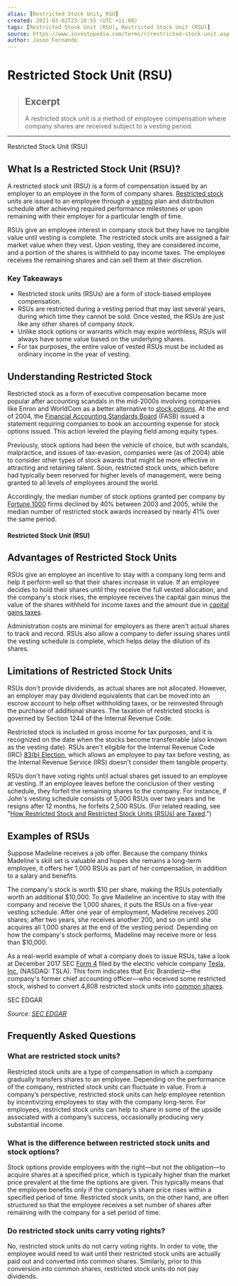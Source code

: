 ```yaml
---
alias: [Restricted Stock Unit, RSU]
created: 2021-03-02T23:18:55 (UTC +11:00)
tags: [Restricted Stock Unit (RSU), Restricted Stock Unit (RSU)]
source: https://www.investopedia.com/terms/r/restricted-stock-unit.asp
author: Jason Fernando
---
```


# Restricted Stock Unit (RSU)

> ## Excerpt
> A restricted stock unit is a method of employee compensation where company shares are received subject to a vesting period.

---

Restricted Stock Unit (RSU)
## What Is a Restricted Stock Unit (RSU)?

A restricted stock unit (RSU) is a form of compensation issued by an employer to an employee in the form of company shares. [Restricted stock](https://www.investopedia.com/terms/r/restrictedstock.asp) units are issued to an employee through a [vesting](https://www.investopedia.com/terms/v/vesting.asp) plan and distribution schedule after achieving required performance milestones or upon remaining with their employer for a particular length of time.

RSUs give an employee interest in company stock but they have no tangible value until vesting is complete. The restricted stock units are assigned a fair market value when they vest. Upon vesting, they are considered income, and a portion of the shares is withheld to pay income taxes. The employee receives the remaining shares and can sell them at their discretion.

### Key Takeaways

-   Restricted stock units (RSUs) are a form of stock-based employee compensation.
-   RSUs are restricted during a vesting period that may last several years, during which time they cannot be sold. Once vested, the RSUs are just like any other shares of company stock.
-   Unlike stock options or warrants which may expire worthless, RSUs will always have some value based on the underlying shares.
-   For tax purposes, the entire value of vested RSUs must be included as ordinary income in the year of vesting.

## Understanding Restricted Stock

Restricted stock as a form of executive compensation became more popular after accounting scandals in the mid-2000s involving companies like Enron and WorldCom as a better alternative to [stock options](https://www.investopedia.com/terms/e/eso.asp). At the end of 2004, the [Financial Accounting Standards Board](https://www.investopedia.com/terms/f/fasb.asp) (FASB) issued a statement requiring companies to book an accounting expense for stock options issued. This action leveled the playing field among equity types.

Previously, stock options had been the vehicle of choice, but with scandals, malpractice, and issues of tax-evasion, companies were (as of 2004) able to consider other types of stock awards that might be more effective in attracting and retaining talent. Soon, restricted stock units, which before had typically been reserved for higher levels of management, were being granted to all levels of employees around the world.

Accordingly, the median number of stock options granted per company by [Fortune 1000](https://www.investopedia.com/terms/f/fortune-1000.asp) firms declined by 40% between 2003 and 2005, while the median number of restricted stock awards increased by nearly 41% over the same period.

#### Restricted Stock Unit (RSU)

## Advantages of Restricted Stock Units

RSUs give an employee an incentive to stay with a company long term and help it perform well so that their shares increase in value. If an employee decides to hold their shares until they receive the full vested allocation, and the company's stock rises, the employee receives the capital gain minus the value of the shares withheld for income taxes and the amount due in [capital gains taxes](https://www.investopedia.com/terms/c/capital_gains_tax.asp).

Administration costs are minimal for employers as there aren't actual shares to track and record. RSUs also allow a company to defer issuing shares until the vesting schedule is complete, which helps delay the dilution of its shares.

## Limitations of Restricted Stock Units

RSUs don't provide dividends, as actual shares are not allocated. However, an employer may pay dividend equivalents that can be moved into an escrow account to help offset withholding taxes, or be reinvested through the purchase of additional shares. The taxation of restricted stocks is governed by Section 1244 of the Internal Revenue Code.

Restricted stock is included in gross income for tax purposes, and it is recognized on the date when the stocks become transferrable (also known as the vesting date). RSUs aren't eligible for the Internal Revenue Code (IRC) [83(b) Election](https://www.investopedia.com/terms/1/83b-election.asp), which allows an employee to pay tax before vesting, as the Internal Revenue Service (IRS) doesn't consider them tangible property.

RSUs don't have voting rights until actual shares get issued to an employee at vesting. If an employee leaves before the conclusion of their vesting schedule, they forfeit the remaining shares to the company. For instance, if John's vesting schedule consists of 5,000 RSUs over two years and he resigns after 12 months, he forfeits 2,500 RSUs. (For related reading, see "[How Restricted Stock and Restricted Stock Units (RSUs) are Taxed](https://www.investopedia.com/articles/tax/09/restricted-stock-tax.asp).")

## Examples of RSUs

Suppose Madeline receives a job offer. Because the company thinks Madeline's skill set is valuable and hopes she remains a long-term employee, it offers her 1,000 RSUs as part of her compensation, in addition to a salary and benefits.

The company's stock is worth $10 per share, making the RSUs potentially worth an additional $10,000. To give Madeline an incentive to stay with the company and receive the 1,000 shares, it puts the RSUs on a five-year vesting schedule. After one year of employment, Madeline receives 200 shares; after two years, she receives another 200, and so on until she acquires all 1,000 shares at the end of the vesting period. Depending on how the company's stock performs, Madeline may receive more or less than $10,000.

As a real-world example of what a company does to issue RSUs, take a look at December 2017 SEC [Form 4](https://www.investopedia.com/terms/f/form4.asp) filed by the electric vehicle company [Tesla, Inc.](https://www.investopedia.com/markets/quote?tvwidgetsymbol=tsla) (NASDAQ: TSLA). This form indicates that Eric Branderiz—the company's former chief accounting officer—who received some restricted stock, wished to convert 4,808 restricted stock units into [common shares](https://www.investopedia.com/terms/c/commonstock.asp).

 SEC EDGAR

_Source: [SEC EDGAR](https://www.sec.gov/edgar/searchedgar/webusers.htm)_

## Frequently Asked Questions

### What are restricted stock units?

Restricted stock units are a type of compensation in which a company gradually transfers shares to an employee. Depending on the performance of the company, restricted stock units can fluctuate in value. From a company’s perspective, restricted stock units can help employee retention by incentivizing employees to stay with the company long-term. For employees, restricted stock units can help to share in some of the upside associated with a company’s success, occasionally producing very substantial income.

### What is the difference between restricted stock units and stock options?

Stock options provide employees with the right—but not the obligation—to acquire shares at a specified price, which is typically higher than the market price prevalent at the time the options are given. This typically means that the employee benefits only if the company’s share price rises within a specified period of time. Restricted stock units, on the other hand, are often structured so that the employee receives a set number of shares after remaining with the company for a set period of time.

### Do restricted stock units carry voting rights?

No, restricted stock units do not carry voting rights. In order to vote, the employee would need to wait until their restricted stock units are actually paid out and converted into common shares. Similarly, prior to this conversion into common shares, restricted stock units do not pay dividends.

